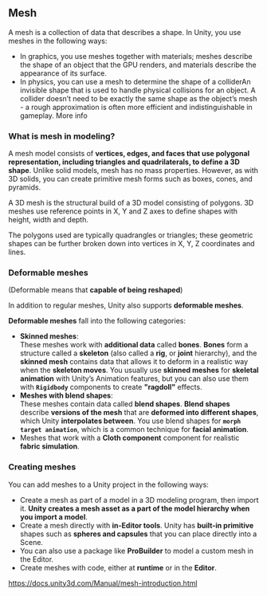 ## Mesh

A mesh is a collection of data that describes a shape. In Unity, you use meshes in the following ways:

- In graphics, you use meshes together with materials; meshes describe the shape of an object that the GPU renders, and materials describe the appearance of its surface.
- In physics, you can use a mesh to determine the shape of a colliderAn invisible shape that is used to handle physical collisions for an object. A collider doesn’t need to be exactly the same shape as the object’s mesh - a rough approximation is often more efficient and indistinguishable in gameplay. More info

### What is mesh in modeling?
A mesh model consists of **vertices, edges, and faces that use polygonal representation, including triangles and quadrilaterals, to define a 3D shape**. Unlike solid models, mesh has no mass properties. However, as with 3D solids, you can create primitive mesh forms such as boxes, cones, and pyramids.

A 3D mesh is the structural build of a 3D model consisting of polygons. 3D meshes use reference points in X, Y and Z axes to define shapes with height, width and depth.

The polygons used are typically quadrangles or triangles; these geometric shapes can be further broken down into vertices in X, Y, Z coordinates and lines.

### Deformable meshes
(Deformable means that **capable of being reshaped**)

In addition to regular meshes, Unity also supports **deformable meshes**.

**Deformable meshes** fall into the following categories:

- **Skinned meshes**: \
  These meshes work with **additional data** called **bones**. **Bones** form a structure called a **skeleton** (also called a **rig**, or **joint** hierarchy), and the **skinned mesh** contains data that allows it to deform in a realistic way when the **skeleton moves**. You usually use **skinned meshes** for **skeletal animation** with Unity’s Animation features, but you can also use them with **`Rigidbody`** components to create **"ragdoll"** effects.
- **Meshes with blend shapes**: \
  These meshes contain data called **blend shapes**. **Blend shapes** describe **versions of the mesh** that are **deformed into different shapes**, which Unity **interpolates between**. You use blend shapes for **`morph target animation`**, which is a common technique for **facial animation**.
- Meshes that work with a **Cloth component** component for realistic **fabric simulation**.


### Creating meshes

You can add meshes to a Unity project in the following ways:

- Create a mesh as part of a model
 in a 3D modeling program, then import it. **Unity creates a mesh asset as a part of the model hierarchy when you import a model**.
- Create a mesh directly with **in-Editor tools**. Unity has **built-in primitive** shapes such as **spheres and capsules** that you can place directly into a Scene. 
- You can also use a package like **ProBuilder** to model a custom mesh in the Editor.
- Create meshes with code, either at **runtime** or in the **Editor**.





https://docs.unity3d.com/Manual/mesh-introduction.html
